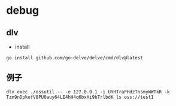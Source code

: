 # debug

## dlv
- install
```shell
go install github.com/go-delve/delve/cmd/dlv@latest
```

## 例子

```shell
dlv exec ./ossutil -- -e 127.0.0.1 -i UYHTraPHdzTnsmyWWTkR -k Tzm9nDpkofV8PU0auy64LE4hH4q6bxXi9bTrlbdK ls oss://test1
```
